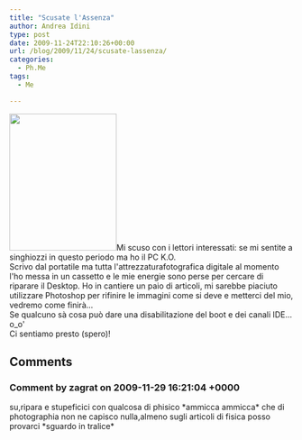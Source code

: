 ```yaml
---
title: "Scusate l'Assenza"
author: Andrea Idini
type: post
date: 2009-11-24T22:10:26+00:00
url: /blog/2009/11/24/scusate-lassenza/
categories:
  - Ph.Me
tags:
  - Me

---
```

<a href="http://ph3me.files.wordpress.com/2009/11/stress.jpg" rel="lightbox[162]"><img class="alignleft size-full wp-image-165" title="stress" src="http://ph3me.files.wordpress.com/2009/11/stress.jpg" alt="" width="190" height="243" /></a>Mi scuso con i lettori interessati: se mi sentite a singhiozzi in questo periodo ma ho il PC K.O.  
Scrivo dal portatile ma tutta l'attrezzaturafotografica digitale al momento l'ho messa in un cassetto e le mie energie sono perse per cercare di riparare il Desktop. Ho in cantiere un paio di articoli, mi sarebbe piaciuto utilizzare Photoshop per rifinire le immagini come si deve e metterci del mio, vedremo come finirà...  
Se qualcuno sà cosa può dare una disabilitazione del boot e dei canali IDE... o_o'  
Ci sentiamo presto (spero)!

## Comments

### Comment by zagrat on 2009-11-29 16:21:04 +0000
su,ripara e stupeficici con qualcosa di phisico \*ammicca ammicca\* che di photographia non ne capisco nulla,almeno sugli articoli di fisica posso provarci \*sguardo in tralice\*